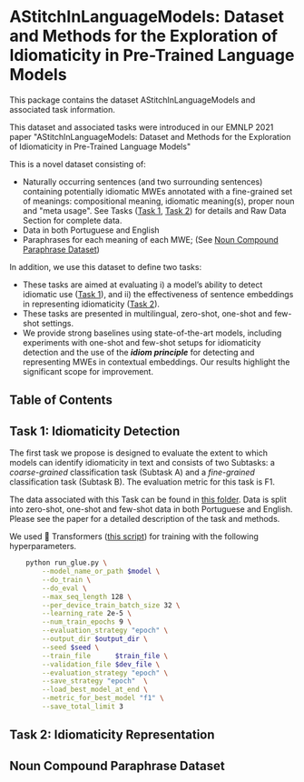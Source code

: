 # AStitchInLanguageModels: Dataset and Methods for the Exploration of Idiomaticity in Pre-Trained Language Models

This package contains the dataset AStitchInLanguageModels and associated task information. 

This dataset and associated tasks were introduced in our EMNLP 2021 paper "AStitchInLanguageModels: Dataset and Methods for the Exploration of Idiomaticity in Pre-Trained Language Models"

This is a novel dataset consisting of: 
* Naturally occurring sentences (and two surrounding sentences) containing potentially idiomatic MWEs annotated with a fine-grained set of meanings: compositional meaning, idiomatic meaning(s), proper noun and "meta usage". See Tasks ([Task 1](https://github.com/H-TayyarMadabushi/AStitchInLanguageModels/blob/main/README.md#task-1-idiomaticity-detection), [Task 2](https://github.com/H-TayyarMadabushi/AStitchInLanguageModels/blob/main/README.md#task-2-idiomaticity-representation)) for details and Raw Data Section for complete data.
* Data in both Portuguese and English
* Paraphrases for each meaning of each MWE; (See [Noun Compound Paraphrase Dataset](#Noun-Compound-Paraphrase-Dataset))

In addition, we use this dataset to define two tasks:
* These tasks are aimed at evaluating i) a model’s ability to detect idiomatic use ([Task 1](https://github.com/H-TayyarMadabushi/AStitchInLanguageModels/blob/main/README.md#task-1-idiomaticity-detection)), and ii) the effectiveness of sentence embeddings in representing idiomaticity ([Task 2](https://github.com/H-TayyarMadabushi/AStitchInLanguageModels/blob/main/README.md#task-2-idiomaticity-representation)).
* These tasks are presented in multilingual, zero-shot, one-shot and few-shot settings.
* We provide strong baselines using state-of-the-art models, including experiments with one-shot and few-shot setups for idiomaticity detection and the use of the ***idiom principle*** for detecting and representing MWEs in contextual embeddings. Our results highlight the significant scope for improvement.

## Table of Contents

## Task 1: Idiomaticity Detection

The first task we propose is designed to evaluate the extent to which models can identify idiomaticity in text and consists of two Subtasks: a _coarse-grained_ classification task (Subtask A) and a _fine-grained_ classification task (Subtask B). The evaluation metric for this task is F1. 

The data associated with this Task can be found in [this folder](https://github.com/H-TayyarMadabushi/AStitchInLanguageModels/tree/main/Dataset/Task1). Data is split into zero-shot, one-shot and few-shot data in both Portuguese and English. Please see the paper for a detailed description of the task and methods. 

We used 🤗 Transformers ([this script](https://github.com/huggingface/transformers/blob/62ba3b6b43975e759851336b566852252be00669/examples/pytorch/text-classification/run_glue.py)) for training with the following hyperparameters. 


```bash
    python run_glue.py \
    	--model_name_or_path $model \
    	--do_train \
    	--do_eval \
    	--max_seq_length 128 \
    	--per_device_train_batch_size 32 \
    	--learning_rate 2e-5 \
    	--num_train_epochs 9 \
    	--evaluation_strategy "epoch" \
    	--output_dir $output_dir \
    	--seed $seed \
    	--train_file      $train_file \
    	--validation_file $dev_file \
        --evaluation_strategy "epoch" \
        --save_strategy "epoch"  \
        --load_best_model_at_end \
        --metric_for_best_model "f1" \
        --save_total_limit 3
```


## Task 2: Idiomaticity Representation

## Noun Compound Paraphrase Dataset
